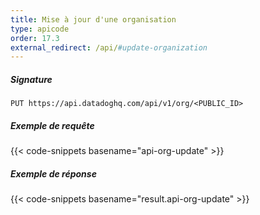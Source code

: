 ```yaml
---
title: Mise à jour d'une organisation
type: apicode
order: 17.3
external_redirect: /api/#update-organization
---
```


##### Signature
`PUT https://api.datadoghq.com/api/v1/org/<PUBLIC_ID>`
##### Exemple de requête
{{< code-snippets basename="api-org-update" >}}
##### Exemple de réponse
{{< code-snippets basename="result.api-org-update" >}}

